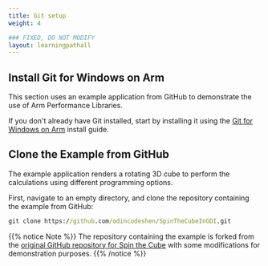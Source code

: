 ```yaml
---
title: Git setup
weight: 4

### FIXED, DO NOT MODIFY
layout: learningpathall
---
```


## Install Git for Windows on Arm

This section uses an example application from GitHub to demonstrate the use of Arm Performance Libraries.

If you don't already have Git installed, start by installing it using the [Git for Windows on Arm](/install-guides/git-woa/) install guide.

## Clone the Example from GitHub

The example application renders a rotating 3D cube to perform the calculations using different programming options.

First, navigate to an empty directory, and clone the repository containing the example from GitHub:

```cmd
git clone https://github.com/odincodeshen/SpinTheCubeInGDI.git
```

{{% notice Note %}}
The repository containing the example is forked from the [original GitHub repository for Spin the Cube](https://github.com/marcpems/SpinTheCubeInGDI) with some modifications for demonstration purposes.
{{% /notice %}}

